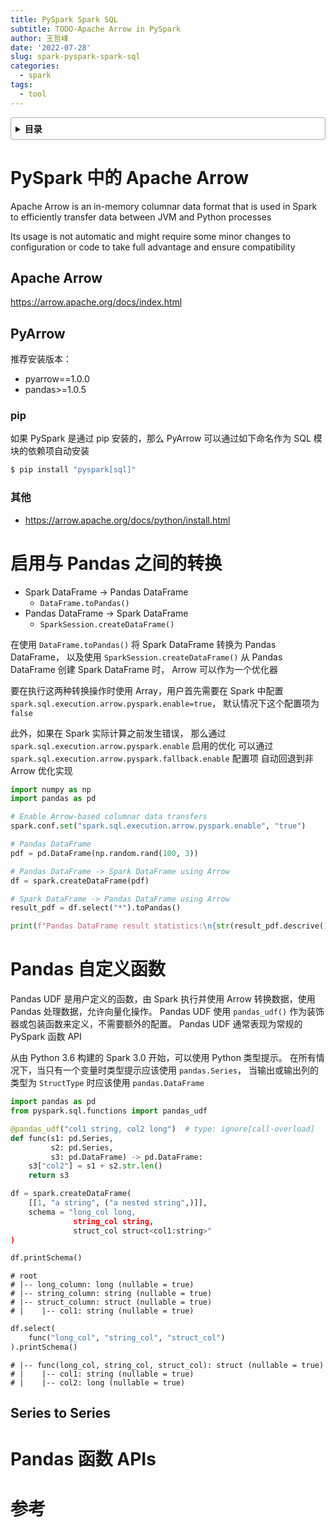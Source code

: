 ```yaml
---
title: PySpark Spark SQL
subtitle: TODO-Apache Arrow in PySpark
author: 王哲峰
date: '2022-07-28'
slug: spark-pyspark-spark-sql
categories:
  - spark
tags:
  - tool
---
```


<style>
details {
    border: 1px solid #aaa;
    border-radius: 4px;
    padding: .5em .5em 0;
}
summary {
    font-weight: bold;
    margin: -.5em -.5em 0;
    padding: .5em;
}
details[open] {
    padding: .5em;
}
details[open] summary {
    border-bottom: 1px solid #aaa;
    margin-bottom: .5em;
}
</style>

<details><summary>目录</summary><p>

- [PySpark 中的 Apache Arrow](#pyspark-中的-apache-arrow)
  - [Apache Arrow](#apache-arrow)
  - [PyArrow](#pyarrow)
    - [pip](#pip)
    - [其他](#其他)
- [启用与 Pandas 之间的转换](#启用与-pandas-之间的转换)
- [Pandas 自定义函数](#pandas-自定义函数)
  - [Series to Series](#series-to-series)
- [Pandas 函数 APIs](#pandas-函数-apis)
- [参考](#参考)
</p></details><p></p>

# PySpark 中的 Apache Arrow

Apache Arrow is an in-memory columnar data format that is used 
in Spark to efficiently transfer data between JVM and Python processes

Its usage is not automatic and might require some minor changes 
to configuration or code to take full advantage and ensure compatibility

## Apache Arrow

https://arrow.apache.org/docs/index.html

## PyArrow

推荐安装版本：

* pyarrow==1.0.0
* pandas>=1.0.5

### pip

如果 PySpark 是通过 pip 安装的，那么 PyArrow 可以通过如下命名作为 SQL 模块的依赖项自动安装

```bash
$ pip install "pyspark[sql]"
```

### 其他

* https://arrow.apache.org/docs/python/install.html

# 启用与 Pandas 之间的转换

* Spark DataFrame -> Pandas DataFrame
    - `DataFrame.toPandas()`
* Pandas DataFrame -> Spark DataFrame
    - `SparkSession.createDataFrame()`

在使用 `DataFrame.toPandas()` 将 Spark DataFrame 转换为 Pandas DataFrame，
以及使用 `SparkSession.createDataFrame()` 从 Pandas DataFrame 创建 Spark DataFrame 时，
Arrow 可以作为一个优化器

要在执行这两种转换操作时使用 Array，用户首先需要在 Spark 中配置 `spark.sql.execution.arrow.pyspark.enable=true`，
默认情况下这个配置项为 `false`

此外，如果在 Spark 实际计算之前发生错误，
那么通过 `spark.sql.execution.arrow.pyspark.enable` 启用的优化
可以通过 `spark.sql.execution.arrow.pyspark.fallback.enable` 配置项
自动回退到非 Arrow 优化实现

```python
import numpy as np
import pandas as pd

# Enable Arrow-based columnar data transfers
spark.conf.set("spark.sql.execution.arrow.pyspark.enable", "true")

# Pandas DataFrame
pdf = pd.DataFrame(np.random.rand(100, 3))

# Pandas DataFrame -> Spark DataFrame using Arrow
df = spark.createDataFrame(pdf)

# Spark DataFrame -> Pandas DataFrame using Arrow
result_pdf = df.select("*").toPandas()

print(f"Pandas DataFrame result statistics:\n{str(result_pdf.descrive())}\n")
```

# Pandas 自定义函数

Pandas UDF 是用户定义的函数，由 Spark 执行并使用 Arrow 转换数据，使用 Pandas 处理数据，允许向量化操作。
Pandas UDF 使用 `pandas_udf()` 作为装饰器或包装函数来定义，不需要额外的配置。
Pandas UDF 通常表现为常规的 PySpark 函数 API

从由 Python 3.6 构建的 Spark 3.0 开始，可以使用 Python 类型提示。
在所有情况下，当只有一个变量时类型提示应该使用 `pandas.Series`，
当输出或输出列的类型为 `StructType` 时应该使用 `pandas.DataFrame`  

```python
import pandas as pd
from pyspark.sql.functions import pandas_udf

@pandas_udf("col1 string, col2 long")  # type: ignore[call-overload]
def func(s1: pd.Series, 
         s2: pd.Series, 
         s3: pd.DataFrame) -> pd.DataFrame:
    s3["col2"] = s1 + s2.str.len()
    return s3

df = spark.createDataFrame(
    [[1, "a string", ("a nested string",)]], 
    schema = "long_col long, 
              string_col string, 
              struct_col struct<col1:string>"
)
```

```python
df.printSchema()
```

```
# root
# |-- long_column: long (nullable = true)
# |-- string_column: string (nullable = true)
# |-- struct_column: struct (nullable = true)
# |    |-- col1: string (nullable = true)
```

```python
df.select(
    func("long_col", "string_col", "struct_col")
).printSchema()
```

```
# |-- func(long_col, string_col, struct_col): struct (nullable = true)
# |    |-- col1: string (nullable = true)
# |    |-- col2: long (nullable = true)
```

## Series to Series




# Pandas 函数 APIs



# 参考

